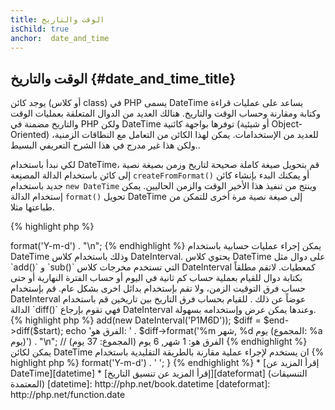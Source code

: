 ```yaml
---
title: الوقت والتاريخ
isChild: true
anchor:  date_and_time
---
```


## الوقت والتاريخ {#date_and_time_title}

يوجد كائن (أو كلاس class) في PHP يسمى DateTime يساعد على عمليات قراءة وكتابة ومقارنة وحساب الوقت والتاريخ.
هنالك العديد من الدوال المتعلقة بعمليات الوقت والتاريخ مضمنة في PHP ولكن DateTime توفرها بواجهة كائنية (أو شيئية Object-Oriented)
للعديد من الإستخدامات. يمكن لهذا الكائن من التعامل مع النطاقات الزمنية، ولكن هذا غير مدرج في هذا الشرح التعريفي البسيط..

لكي نبدأ باستخدام DateTime، قم بتحويل صيغة كاملة صحيحة لتاريخ وزمن بصيغة نصية إلى كائن باستخدام الدالة المصنِعة `createFromFormat()`
أو يمكنك البدء بإنشاء كائن جديد باستخدام `new DateTime` وينتج من تنفيذ هذا الأخير الوقت والزمن الحاليين. يمكن إستخدام الدالة `format()`
تحويل DateTime إلى صيغة نصية مرة أخرى للتمكن من طباعتها مثلا.

{% highlight php %}
<?php
$raw = '22. 11. 1968';
$start = DateTime::createFromFormat('d. m. Y', $raw);

echo 'Start date: ' . $start->format('Y-m-d') . "\n";
{% endhighlight %}

يمكن إجراء عمليات حسابية باستخدام DateTime وذلك باستخدام كلاس DateInterval.
يحتوي كلاس DateTime على دوال مثل `add()` و `sub()` التي تستخدم مخرجات كلاس DateInterval كمعطيات.
لاتقم مطلقاً بكتابة دوال للقيام بعملية حساب كم ثانية في اليوم أو حساب الفترة النهارية أو حتى حساب فرق التوقيت الزمن،
ولا تقم بإستخدام بدائل اخرى بشكل عام. قم بإستخدام DateInterval عوضاً عن ذلك .
للقيام بحساب فرق التاريخ بين تاريخين قم باستخدام الدالة `diff()` فهي تقوم بإرجاع DateInterval وعندها يمكن عرض وإستخدامه بسهولة.

{% highlight php %}
<?php
// نقوم بإنشاء نسخة من $start ثم نقوم بزيادة شهر و ستة أيام
$end = clone $start;
$end->add(new DateInterval('P1M6D'));

$diff = $end->diff($start);
echo 'الفرق هو: ' . $diff->format('%m شهر, %d يوم (المجموع: %a يوم)') . "\n";
// الفرق هو: 1 شهر, 6 يوم (المجموع: 37 يوم)
{% endhighlight %}

يمكن لكائن DateTime ان يستخدم لإجراء عملية مقارنة بالطريقة التقليدية باستخدام

{% highlight php %}
<?php
if ($start < $end) {
    echo "Start هو قبل end!\n";
}
{% endhighlight %}

المثال الأخير يقوم بشرح كلاس DatePeriod. يستخدم لعمليات التكرار للأحداث المتكررة. يمكنه أخذ كائني DateTime كمعطيات
البداية والنهاية وكئان DateInterval لتحديد الحدث الزمني ليقوم بإرجاع كل الأحداث المتطابقة بين التاريخين!

{% highlight php %}
<?php
// إطبع جميع أيام الخميس بين $start و $end
$periodInterval = DateInterval::createFromDateString('first thursday');
$periodIterator = new DatePeriod($start, $periodInterval, $end, DatePeriod::EXCLUDE_START_DATE);
foreach ($periodIterator as $date) {
    // إطبع التاريخ لكل خميس
    echo $date->format('Y-m-d') . ' ';
}
{% endhighlight %}

* [إقرأ المزيد عن DateTime][datetime]
* [إقرأ المزيد عن تنسيق التاريخ][dateformat] (التنسيقات المعتمدة)

[datetime]: http://php.net/book.datetime
[dateformat]: http://php.net/function.date
